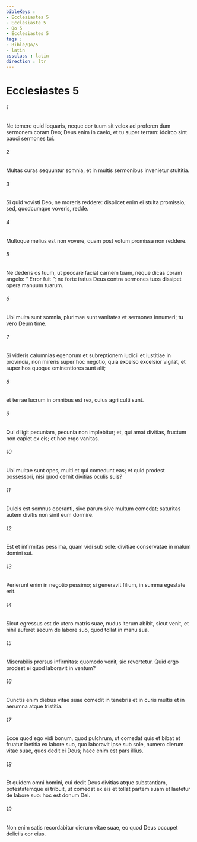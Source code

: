 ```yaml
---
bibleKeys : 
- Ecclesiastes 5
- Ecclésiaste 5
- Qo 5
- Ecclesiastes 5
tags : 
- Bible/Qo/5
- latin
cssclass : latin
direction : ltr
---
```


# Ecclesiastes 5

###### 1
Ne temere quid loquaris, neque cor tuum sit velox ad proferen dum sermonem coram Deo; Deus enim in caelo, et tu super terram: idcirco sint pauci sermones tui.
###### 2
Multas curas sequuntur somnia, et in multis sermonibus invenietur stultitia.
###### 3
Si quid vovisti Deo, ne moreris reddere: displicet enim ei stulta promissio; sed, quodcumque voveris, redde. 
###### 4
Multoque melius est non vovere, quam post votum promissa non reddere. 
###### 5
Ne dederis os tuum, ut peccare faciat carnem tuam, neque dicas coram angelo: “ Error fuit ”; ne forte iratus Deus contra sermones tuos dissipet opera manuum tuarum. 
###### 6
Ubi multa sunt somnia, plurimae sunt vanitates et sermones innumeri; tu vero Deum time.
###### 7
Si videris calumnias egenorum et subreptionem iudicii et iustitiae in provincia, non mireris super hoc negotio, quia excelso excelsior vigilat, et super hos quoque eminentiores sunt alii; 
###### 8
et terrae lucrum in omnibus est rex, cuius agri culti sunt. 
###### 9
Qui diligit pecuniam, pecunia non implebitur; et, qui amat divitias, fructum non capiet ex eis; et hoc ergo vanitas. 
###### 10
Ubi multae sunt opes, multi et qui comedunt eas; et quid prodest possessori, nisi quod cernit divitias oculis suis? 
###### 11
Dulcis est somnus operanti, sive parum sive multum comedat; saturitas autem divitis non sinit eum dormire.
###### 12
Est et infirmitas pessima, quam vidi sub sole: divitiae conservatae in malum domini sui. 
###### 13
Perierunt enim in negotio pessimo; si generavit filium, in summa egestate erit. 
###### 14
Sicut egressus est de utero matris suae, nudus iterum abibit, sicut venit, et nihil auferet secum de labore suo, quod tollat in manu sua. 
###### 15
Miserabilis prorsus infirmitas: quomodo venit, sic revertetur. Quid ergo prodest ei quod laboravit in ventum? 
###### 16
Cunctis enim diebus vitae suae comedit in tenebris et in curis multis et in aerumna atque tristitia. 
###### 17
Ecce quod ego vidi bonum, quod pulchrum, ut comedat quis et bibat et fruatur laetitia ex labore suo, quo laboravit ipse sub sole, numero dierum vitae suae, quos dedit ei Deus; haec enim est pars illius. 
###### 18
Et quidem omni homini, cui dedit Deus divitias atque substantiam, potestatemque ei tribuit, ut comedat ex eis et tollat partem suam et laetetur de labore suo: hoc est donum Dei. 
###### 19
Non enim satis recordabitur dierum vitae suae, eo quod Deus occupet deliciis cor eius.

